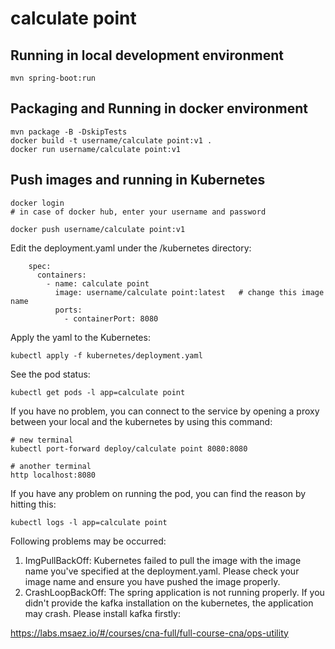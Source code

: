 # calculate point

## Running in local development environment

```
mvn spring-boot:run
```

## Packaging and Running in docker environment

```
mvn package -B -DskipTests
docker build -t username/calculate point:v1 .
docker run username/calculate point:v1
```

## Push images and running in Kubernetes

```
docker login 
# in case of docker hub, enter your username and password

docker push username/calculate point:v1
```

Edit the deployment.yaml under the /kubernetes directory:
```
    spec:
      containers:
        - name: calculate point
          image: username/calculate point:latest   # change this image name
          ports:
            - containerPort: 8080

```

Apply the yaml to the Kubernetes:
```
kubectl apply -f kubernetes/deployment.yaml
```

See the pod status:
```
kubectl get pods -l app=calculate point
```

If you have no problem, you can connect to the service by opening a proxy between your local and the kubernetes by using this command:
```
# new terminal
kubectl port-forward deploy/calculate point 8080:8080

# another terminal
http localhost:8080
```

If you have any problem on running the pod, you can find the reason by hitting this:
```
kubectl logs -l app=calculate point
```

Following problems may be occurred:

1. ImgPullBackOff:  Kubernetes failed to pull the image with the image name you've specified at the deployment.yaml. Please check your image name and ensure you have pushed the image properly.
1. CrashLoopBackOff: The spring application is not running properly. If you didn't provide the kafka installation on the kubernetes, the application may crash. Please install kafka firstly:

https://labs.msaez.io/#/courses/cna-full/full-course-cna/ops-utility

